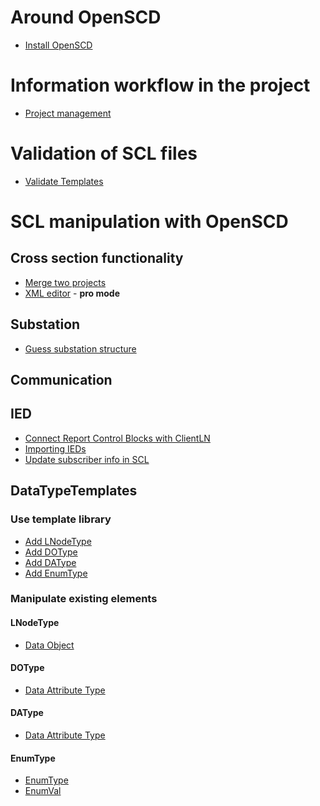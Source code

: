 # Around OpenSCD

- [Install OpenSCD](https://github.com/openscd/open-scd/wiki/Install-OpenSCD)


# Information workflow in the project
- [Project management](https://github.com/openscd/open-scd/wiki/Project-management)

# Validation of SCL files
- [Validate Templates](https://github.com/openscd/open-scd/wiki/Merge-functionality)


# SCL manipulation with OpenSCD
## Cross section functionality
- [Merge two projects](https://github.com/openscd/open-scd/wiki/Merge-functionality)
- [XML editor]() - **pro mode**

## Substation

- [Guess substation structure](https://github.com/openscd/open-scd/wiki/Guess-substation-structure)

## Communication

## IED

- [Connect Report Control Blocks with ClientLN](https://github.com/openscd/open-scd/wiki/ClientLN)
- [Importing IEDs](https://github.com/openscd/open-scd/wiki/Importing-IEDs)
- [Update subscriber info in SCL](https://github.com/openscd/open-scd/wiki/Update-subscriber-info)

## DataTypeTemplates

### Use template library

- [Add LNodeType](https://github.com/openscd/open-scd/wiki/AddLNodeTypeFromOpenSCDTemplates.md)
- [Add DOType]()
- [Add DAType]()
- [Add EnumType]()

### Manipulate existing elements

#### LNodeType
- [Data Object](https://github.com/openscd/open-scd/wiki/DataObject)

#### DOType
- [Data Attribute Type](https://github.com/openscd/open-scd/wiki/DataAttributeType)

#### DAType
- [Data Attribute Type](https://github.com/openscd/open-scd/wiki/DataAttributeType)

#### EnumType
- [EnumType](https://github.com/openscd/open-scd/wiki/EnumType)
- [EnumVal](https://github.com/openscd/open-scd/wiki/EnumVal)
